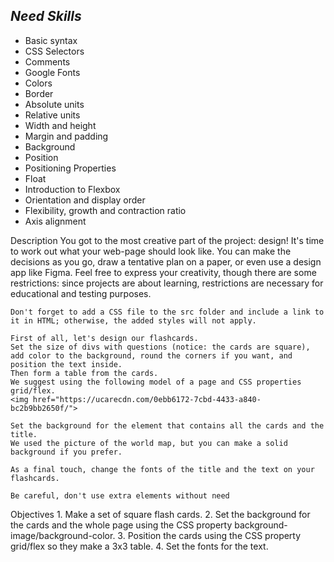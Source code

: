 ## ***Need Skills***
- Basic syntax
- CSS Selectors
- Comments
- Google Fonts
- Colors
- Border
- Absolute units
- Relative units
- Width and height
- Margin and padding
- Background
- Position
- Positioning Properties
- Float
- Introduction to Flexbox
- Orientation and display order
- Flexibility, growth and contraction ratio
- Axis alignment



Description
    You got to the most creative part of the project: design! 
    It's time to work out what your web-page should look like.
    You can make the decisions as you go, draw a tentative plan on a paper, or even use a design app like Figma.
    Feel free to express your creativity, though there are some restrictions: since projects are about learning, restrictions are necessary for educational and testing purposes.

    Don't forget to add a CSS file to the src folder and include a link to it in HTML; otherwise, the added styles will not apply.

    First of all, let's design our flashcards. 
    Set the size of divs with questions (notice: the cards are square), add color to the background, round the corners if you want, and position the text inside.
    Then form a table from the cards. 
    We suggest using the following model of a page and CSS properties grid/flex.
    <img href="https://ucarecdn.com/0ebb6172-7cbd-4433-a840-bc2b9bb2650f/">

    Set the background for the element that contains all the cards and the title. 
    We used the picture of the world map, but you can make a solid background if you prefer.

    As a final touch, change the fonts of the title and the text on your flashcards.

    Be careful, don't use extra elements without need
    
Objectives
    1. Make a set of square flash cards.
    2. Set the background for the cards and the whole page using the CSS property background-image/background-color.
    3. Position the cards using the CSS property grid/flex so they make a 3x3 table.
    4. Set the fonts for the text.

